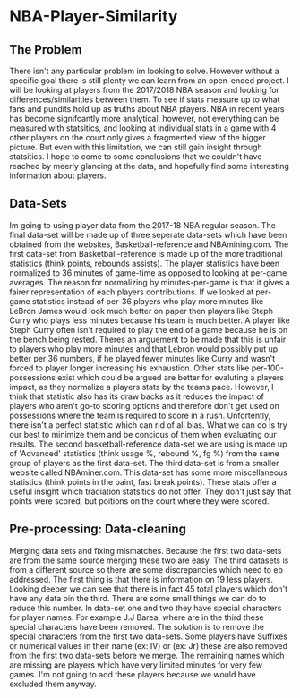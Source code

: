# NBA-Player-Similarity

## The Problem

There isn't any particular problem im looking to solve. However without a specific goal there is still plenty we can learn from an open-ended project. I will be looking at players from the 2017/2018 NBA season and looking for differences/similarities between them. To see if stats measure up to what fans and pundits hold up as truths about NBA players. NBA in recent years has become signifcantly more analytical, however, not everything can be measured with statsitics, and looking at individual stats in a game with 4 other players on the court only gives a fragmented view of the bigger picture. But even with this limitation, we can still gain insight through statsitics. I hope to come to some conclusions that we couldn't have reached by meerly glancing at the data, and hopefully find some interesting information about players.

## Data-Sets

Im going to using player data from the 2017-18 NBA regular season. The final data-set will be made up of three seperate data-sets which have been obtained from the websites, Basketball-reference and NBAmining.com. The first data-set from Basketball-reference is made up of the more traditional statistics (think points, rebounds assists). The player statistics have been normalized to 36 minutes of game-time as opposed to looking at per-game averages. The reason for normalizing by minutes-per-game is that it gives a fairer representation of each players contributions. If we looked at per-game statistics instead of per-36 players who play more minutes like LeBron James would look much better on paper then players like Steph Curry who plays less minutes because his team is much better. A player like Steph Curry often isn't required to play the end of a game because he is on the bench being rested. Theres an arguement to be made that this is unfair to players who play more minutes and that Lebron would possibly put up better per 36 numbers, if he played fewer minutes like Curry and wasn't forced to player longer increasing his exhaustion. Other stats like per-100-possessions exist which could be argued are better for evaluting a players impact, as they normalize a players stats by the teams pace. However, I think that statistic also has its draw backs as it reduces the impact of players who aren't go-to scoring options and therefore don't get used on possessions where the team is required to score in a rush. Unfortently, there isn't a perfect statistic which can rid of all bias. What we can do is try our best to minimize them and be concious of them when evaluating our results.  The second basketball-reference data-set we are using is made up of 'Advanced' statistics (think usage %, rebound %, fg %) from the same group of players as the first data-set. The third data-set is from a smaller website called NBAminer.com. This data-set has some more miscellaneous statistics (think points in the paint, fast break points). These stats offer a useful insight which tradiation statsitics do not offer. They don't just say that points were scored, but poitions on the court where they were scored. 

## Pre-processing: Data-cleaning

Merging data sets and fixing mismatches. Because the first two data-sets are from the same source merging these two are easy. The third datasets is from a different source so there are some discrepancies which need to eb addressed. The first thing is that there is information on 19 less players. Looking deeper we can see that there is in fact 45 total players which don't have any data oin the third. There are some small things we can do to reduce this number. In data-set one and two they have special characters for player names. For example J.J Barea, where are in the third these special characters have been removed. The solution is to remove the special characters from the first two data-sets. Some players have Suffixes or numerical values in their name (ex: IV) or (ex: Jr) these are also removed from the first two data-sets before we merge. The remaining names which are missing are players which have very limited minutes for very few games. I'm not going to add these players because we would have excluded them anyway.  
